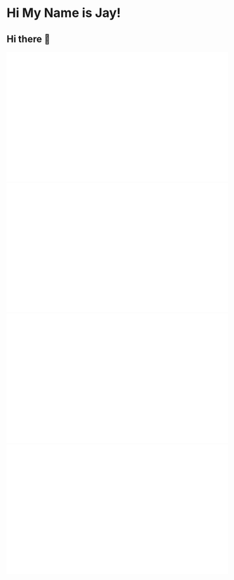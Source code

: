 # Hi My Name is Jay!
## Hi there 👋

<!--
**digitaldna01/digitaldna01** is a ✨ _special_ ✨ repository because its `README.md` (this file) appears on your GitHub profile.

Here are some ideas to get you started:

- 🔭 I’m currently working on ...
- 🌱 I’m currently learning ...
- 👯 I’m looking to collaborate on ...
- 🤔 I’m looking for help with ...
- 💬 Ask me about ...
- 📫 How to reach me: ...
- 😄 Pronouns: ...
- ⚡ Fun fact: ...
-->

![](https://raw.githubusercontent.com/digitaldna01/github-stats/master/generated/overview.svg#gh-dark-mode-only)
![](https://raw.githubusercontent.com/digitaldna01/github-stats/master/generated/languages.svg#gh-dark-mode-only)
![](https://raw.githubusercontent.com/digitaldna01/github-stats/master/generated/overview.svg#gh-light-mode-only)
![](https://raw.githubusercontent.com/digitaldna01/github-stats/master/generated/languages.svg#gh-light-mode-only)
